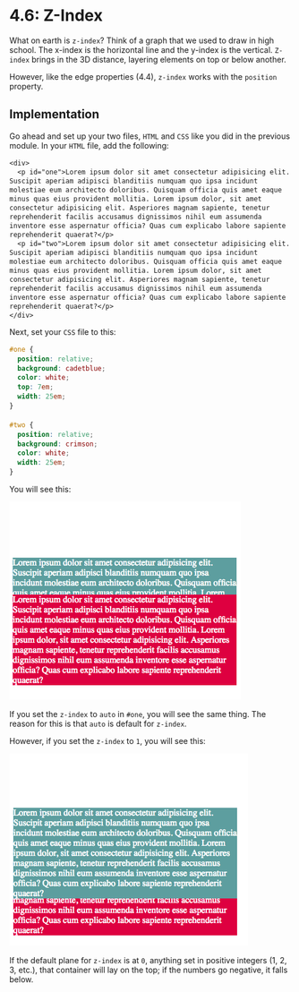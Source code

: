 # 4.6: Z-Index

What on earth is `z-index`? Think of a graph that we used to draw in high school. The x-index is the horizontal line and the y-index is the vertical. `Z-index` brings in the 3D distance, layering elements on top or below another.  


However, like the edge properties \(4.4\), `z-index` works with the `position` property.

## Implementation

Go ahead and set up your two files, `HTML` and `CSS` like you did in the previous module. In your `HTML` file, add the following:  


```markup
<div>
  <p id="one">Lorem ipsum dolor sit amet consectetur adipisicing elit. Suscipit aperiam adipisci blanditiis numquam quo ipsa incidunt molestiae eum architecto doloribus. Quisquam officia quis amet eaque minus quas eius provident mollitia. Lorem ipsum dolor, sit amet consectetur adipisicing elit. Asperiores magnam sapiente, tenetur reprehenderit facilis accusamus dignissimos nihil eum assumenda inventore esse aspernatur officia? Quas cum explicabo labore sapiente reprehenderit quaerat?</p>
  <p id="two">Lorem ipsum dolor sit amet consectetur adipisicing elit. Suscipit aperiam adipisci blanditiis numquam quo ipsa incidunt molestiae eum architecto doloribus. Quisquam officia quis amet eaque minus quas eius provident mollitia. Lorem ipsum dolor, sit amet consectetur adipisicing elit. Asperiores magnam sapiente, tenetur reprehenderit facilis accusamus dignissimos nihil eum assumenda inventore esse aspernatur officia? Quas cum explicabo labore sapiente reprehenderit quaerat?</p>
</div>
```

Next, set your `CSS` file to this:  


```css
#one {
  position: relative;
  background: cadetblue;
  color: white;
  top: 7em;
  width: 25em;
}

#two {
  position: relative;
  background: crimson;
  color: white;
  width: 25em;
}
```

You will see this:

![](../../.gitbook/assets/4.6.01.png)

If you set the `z-index` to `auto` in `#one`, you will see the same thing. The reason for this is that `auto` is default for `z-index`.  


However, if you set the `z-index` to `1`, you will see this:

![](../../.gitbook/assets/4.6.02.png)

If the default plane for `z-index` is at `0`, anything set in positive integers \(1, 2, 3, etc.\), that container will lay on the top; if the numbers go negative, it falls below.

